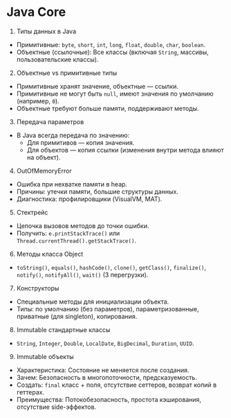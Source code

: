 # Java Core

1. Типы данных в Java

- Примитивные: `byte`, `short`, `int`, `long`, `float`, `double`, `char`, `boolean`.  
- Объектные (ссылочные): Все классы (включая `String`, массивы, пользовательские классы).  

2. Объектные vs примитивные типы  

- Примитивные хранят значение, объектные — ссылки.  
- Примитивные не могут быть `null`, имеют значения по умолчанию (например, `0`).  
- Объектные требуют больше памяти, поддерживают методы.  

3. Передача параметров  

- В Java всегда передача по значению:  
  - Для примитивов — копия значения.  
  - Для объектов — копия ссылки (изменения внутри метода влияют на объект).  

4. OutOfMemoryError  

- Ошибка при нехватке памяти в heap.  
- Причины: утечки памяти, большие структуры данных.  
- Диагностика: профилировщики (VisualVM, MAT).  

5. Стектрейс  

- Цепочка вызовов методов до точки ошибки.  
- Получить: `e.printStackTrace()` или `Thread.currentThread().getStackTrace()`.  

6. Методы класса Object  

- `toString()`, `equals()`, `hashCode()`, `clone()`, `getClass()`, `finalize()`, `notify()`, `notifyAll()`, `wait()` (3 перегрузки).  

7. Конструкторы  

- Специальные методы для инициализации объекта.  
- Типы: по умолчанию (без параметров), параметризованные, приватные (для singleton), копирования.  

8. Immutable стандартные классы  

- `String`, `Integer`, `Double`, `LocalDate`, `BigDecimal`, `Duration`, `UUID`.  

9. Immutable объекты  

- Характеристика: Состояние не меняется после создания.  
- Зачем: Безопасность в многопоточности, предсказуемость.  
- Создать: `final` класс + поля, отсутствие сеттеров, возврат копий в геттерах.  
- Преимущества: Потокобезопасность, простота кэширования, отсутствие side-эффектов.
